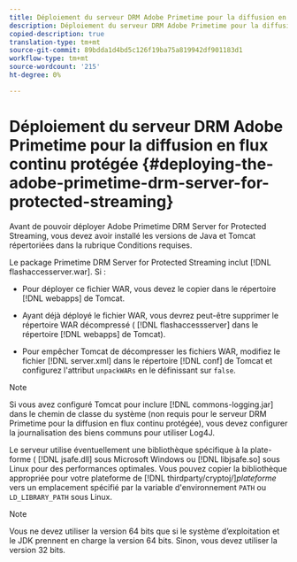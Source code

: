 ```yaml
---
title: Déploiement du serveur DRM Adobe Primetime pour la diffusion en continu protégée
description: Déploiement du serveur DRM Adobe Primetime pour la diffusion en continu protégée
copied-description: true
translation-type: tm+mt
source-git-commit: 89bdda1d4bd5c126f19ba75a819942df901183d1
workflow-type: tm+mt
source-wordcount: '215'
ht-degree: 0%

---
```



# Déploiement du serveur DRM Adobe Primetime pour la diffusion en flux continu protégée {#deploying-the-adobe-primetime-drm-server-for-protected-streaming}

Avant de pouvoir déployer Adobe Primetime DRM Server for Protected Streaming, vous devez avoir installé les versions de Java et Tomcat répertoriées dans la rubrique Conditions requises.

Le package Primetime DRM Server for Protected Streaming inclut [!DNL flashaccesserver.war]. Si :

* Pour déployer ce fichier WAR, vous devez le copier dans le répertoire [!DNL webapps] de Tomcat.
* Ayant déjà déployé le fichier WAR, vous devrez peut-être supprimer le répertoire WAR décompressé ( [!DNL flashaccessserver] dans le répertoire [!DNL webapps] de Tomcat).

* Pour empêcher Tomcat de décompresser les fichiers WAR, modifiez le fichier [!DNL server.xml] dans le répertoire [!DNL conf] de Tomcat et configurez l&#39;attribut `unpackWARs` en le définissant sur `false`.

>[!NOTE]
>
>Si vous avez configuré Tomcat pour inclure [!DNL commons-logging.jar] dans le chemin de classe du système (non requis pour le serveur DRM Primetime pour la diffusion en flux continu protégée), vous devez configurer la journalisation des biens communs pour utiliser Log4J.

Le serveur utilise éventuellement une bibliothèque spécifique à la plate-forme ( [!DNL jsafe.dll] sous Microsoft Windows ou [!DNL libjsafe.so] sous Linux pour des performances optimales. Vous pouvez copier la bibliothèque appropriée pour votre plateforme de [!DNL thirdparty/cryptoj/]*plateforme* vers un emplacement spécifié par la variable d&#39;environnement `PATH` ou `LD_LIBRARY_PATH` sous Linux.

>[!NOTE]
>
>Vous ne devez utiliser la version 64 bits que si le système d’exploitation et le JDK prennent en charge la version 64 bits. Sinon, vous devez utiliser la version 32 bits.

